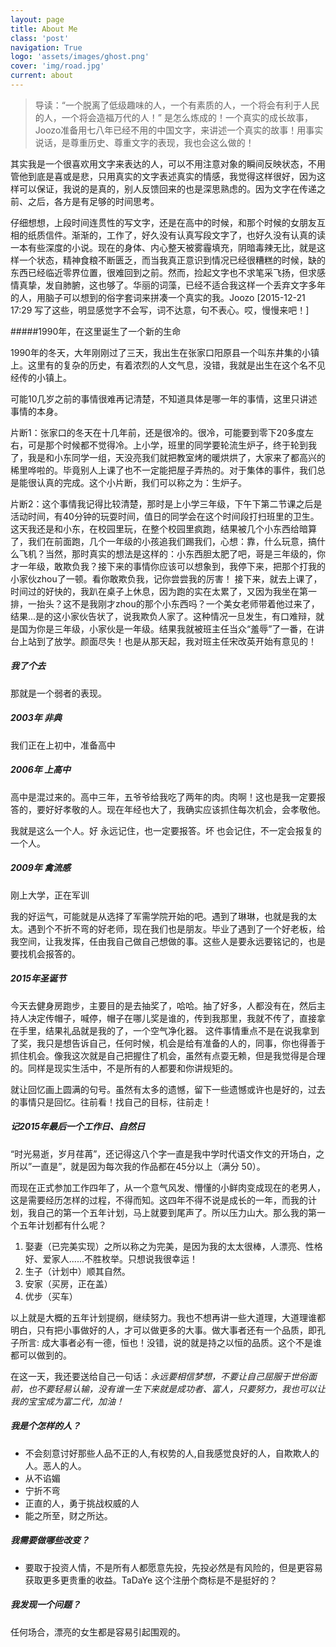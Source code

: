 ```yaml
---
layout: page
title: About Me
class: 'post'
navigation: True
logo: 'assets/images/ghost.png'
cover: 'img/road.jpg'
current: about
---
```


>  导读：“一个脱离了低级趣味的人，一个有素质的人，一个将会有利于人民的人，一个将会造福万代的人！” 是怎么炼成的！一个真实的成长故事，Joozo准备用七八年已经不用的中国文字，来讲述一个真实的故事！用事实说话，是尊重历史、尊重文字的表现，我也会这么做的！
>  

其实我是一个很喜欢用文字来表达的人，可以不用注意对象的瞬间反映状态，不用管他到底是喜或是悲，只用真实的文字表述真实的情感，我觉得这样很好，因为这样可以保证，我说的是真的，别人反馈回来的也是深思熟虑的。因为文字在传递之前、之后，各方是有足够的时间思考。

仔细想想，上段时间连贯性的写文字，还是在高中的时候，和那个时候的女朋友互相的纸质信件。渐渐的，工作了，好久没有认真写段文字了，也好久没有认真的读一本有些深度的小说。现在的身体、内心整天被雾霾填充，阴暗毒辣无比，就是这样一个状态，精神食粮不断匮乏，而当我真正意识到情况已经很糟糕的时候，缺的东西已经临近零界位置，很难回到之前。然而，捡起文字也不求笔采飞扬，但求感情真挚，发自肺腑，这也够了。华丽的词藻，已经不适合我这样一个丢弃文字多年的人，用脑子可以想到的俗字套词来拼凑一个真实的我。Joozo [2015-12-21 17:29 写了这些，明显感觉字不会写，词不达意，句不表心。哎，慢慢来吧！]

#####1990年，在这里诞生了一个新的生命

1990年的冬天，大年刚刚过了三天，我出生在张家口阳原县一个叫东井集的小镇上。这里有的复杂的历史，有着浓烈的人文气息，没错，我就是出生在这个名不见经传的小镇上。

可能10几岁之前的事情很难再记清楚，不知道具体是哪一年的事情，这里只讲述事情的本身。

片断1：张家口的冬天在十几年前，还是很冷的。很冷，可能要到零下20多度左右，可是那个时候都不觉得冷。上小学，班里的同学要轮流生炉子，终于轮到我了，我是和小东同学一组，天没亮我们就把教室烤的暖烘烘了，大家来了都高兴的稀里哗啦的。毕竟别人上课了也不一定能把屋子弄热的。对于集体的事件，我们总是能很认真的完成。这个小片断，我们可以称之为：生炉子。

片断2：这个事情我记得比较清楚，那时是上小学三年级，下午下第二节课之后是活动时间，有40分钟的玩耍时间，值日的同学会在这个时间段打扫班里的卫生。这天我还是和小东，在校园里玩，在整个校园里疯跑，结果被几个小东西给暗算了，我们在前面跑，几个一年级的小孩追我们踢我们，心想：靠，什么玩意，搞什么飞机？当然，那时真实的想法是这样的：小东西胆太肥了吧，哥是三年级的，你才一年级，敢欺负我？接下来的事情你应该可以想象到，我停下来，把那个打我的小家伙zhou了一顿。看你敢欺负我，记你尝尝我的厉害！
接下来，就去上课了，时间过的好快的，我趴在桌子上休息，因为跑的实在太累了，又因为我坐在第一排，一抬头？这不是我刚才zhou的那个小东西吗？一个美女老师带着他过来了，结果...是的这小家伙告状了，说我欺负人家了。这种情况一旦发生，有口难辩，就是国为你是三年级，小家伙是一年级。结果我就被班主任当众“羞辱”了一番，在讲台上站到了放学。颜面尽失！也是从那天起，我对班主任宋改英开始有意见的！


##### 我了个去
那就是一个弱者的表现。

##### 2003年 非典
我们正在上初中，准备高中


##### 2006年 上高中
高中是混过来的。高中三年，五爷爷给我吃了两年的肉。肉啊！这也是我一定要报答的，要好好孝敬的人。现在年经也大了，我确实应该抓住每次机会，会孝敬他。

我就是这么一个人。好 永远记住，也一定要报答。坏 也会记住，不一定会报复的一个人。

##### 2009年 禽流感
刚上大学，正在军训

我的好运气，可能就是从选择了军需学院开始的吧。遇到了琳琳，也就是我的太太。遇到个不折不弯的好老师，现在我们也是朋友。毕业了遇到了一个好老板，给我空间，让我发挥，任由我自己做自己想做的事。这些人是要永远要铭记的，也是要找机会报答的。


##### 2015年圣诞节
今天去健身房跑步，主要目的是去抽奖了，哈哈。抽了好多，人都没有在，然后主持人决定传帽子，喊停，帽子在哪儿奖是谁的，传到我那里，我就不传了，直接拿在手里，结果礼品就是我的了，一个空气净化器。
这件事情重点不是在说我拿到了奖，我只是想告诉自己，任何时候，机会是给有准备的人的，同事，你也得善于抓住机会。像我这次就是自己把握住了机会，虽然有点耍无赖，但是我觉得是合理的。同样是现实生活中，不是所有的人都要和你讲规矩的。

就让回忆画上圆满的句号。虽然有太多的遗憾，留下一些遗憾或许也是好的，过去的事情只是回忆。往前看！找自己的目标，往前走！

##### 记2015年最后一个工作日、自然日
“时光易逝，岁月荏苒”，还记得这八个字一直是我中学时代语文作文的开场白，之所以”一直是”，就是因为每次我的作品都在45分以上（满分 50）。

而现在正式参加工作四年了，从一个意气风发、懵懂的小鲜肉变成现在的老男人，这是需要经历怎样的过程，不得而知。这四年不得不说是成长的一年，而我的计划，我自己的第一个五年计划，马上就要到尾声了。所以压力山大。那么我的第一个五年计划都有什么呢？
1. 娶妻（已完美实现）之所以称之为完美，是因为我的太太很棒，人漂亮、性格好、爱家人......不胜枚举。只想说我很幸运！
2. 生子（计划中）顺其自然。
3. 安家（买房，正在盖）
4. 优步（买车）

以上就是大概的五年计划提纲，继续努力。我也不想再讲一些大道理，大道理谁都明白，只有把小事做好的人，才可以做更多的大事。做大事者还有一个品质，即孔子所言: 成大事者必有一德，恒也！没错，说的就是持之以恒的品质。这个不是谁都可以做到的。

在这一天，我还要送给自己一句话：*永远要相信梦想，不要让自己屈服于世俗面前，也不要轻易认输，没有谁一生下来就是成功者、富人，只要努力，我也可以让我的宝宝成为富二代，加油！*

##### 我是个怎样的人？
- 不会刻意讨好那些人品不正的人,有权势的人,自我感觉良好的人，自欺欺人的人。恶人的人。
- 从不谄媚
- 宁折不弯
- 正直的人，勇于挑战权威的人
- 能之所至，财之所达。

##### 我需要做哪些改变？
- 要取于投资人情，不是所有人都愿意先投，先投必然是有风险的，但是更容易获取更多更贵重的收益。TaDaYe 这个注册个商标是不是挺好的？

##### 我发现一个问题？
任何场合，漂亮的女生都是容易引起围观的。
